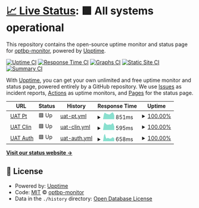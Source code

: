 # [📈 Live Status](https://monitor.optbp.com): <!--live status--> **🟩 All systems operational**

This repository contains the open-source uptime monitor and status page for [optbp-monitor](https://monitor.optbp.com), powered by [Upptime](https://github.com/upptime/upptime).

[![Uptime CI](https://github.com/optbp-monitor/optbp-monitor/workflows/Uptime%20CI/badge.svg)](https://github.com/upptime/upptime/actions?query=workflow%3A%22Uptime+CI%22)
[![Response Time CI](https://github.com/optbp-monitor/optbp-monitor/workflows/Response%20Time%20CI/badge.svg)](https://github.com/upptime/upptime/actions?query=workflow%3A%22Response+Time+CI%22)
[![Graphs CI](https://github.com/optbp-monitor/optbp-monitor/workflows/Graphs%20CI/badge.svg)](https://github.com/upptime/upptime/actions?query=workflow%3A%22Graphs+CI%22)
[![Static Site CI](https://github.com/optbp-monitor/optbp-monitor/workflows/Static%20Site%20CI/badge.svg)](https://github.com/upptime/upptime/actions?query=workflow%3A%22Static+Site+CI%22)
[![Summary CI](https://github.com/optbp-monitor/optbp-monitor/workflows/Summary%20CI/badge.svg)](https://github.com/upptime/upptime/actions?query=workflow%3A%22Summary+CI%22)

With [Upptime](https://upptime.js.org), you can get your own unlimited and free uptime monitor and status page, powered entirely by a GitHub repository. We use [Issues](https://github.com/optbp-monitor/optbp-monitor/issues) as incident reports, [Actions](https://github.com/optbp-monitor/optbp-monitor/actions) as uptime monitors, and [Pages](https://monitor.optbp.com) for the status page.

<!--start: status pages-->
<!-- This summary is generated by Upptime (https://github.com/upptime/upptime) -->
<!-- Do not edit this manually, your changes will be overwritten -->
<!-- prettier-ignore -->
| URL | Status | History | Response Time | Uptime |
| --- | ------ | ------- | ------------- | ------ |
| <img alt="" src="https://favicons.githubusercontent.com/optimise-bp-patient-uat.azurewebsites.net" height="13"> [UAT Pt](http://optimise-bp-patient-uat.azurewebsites.net/) | 🟩 Up | [uat-pt.yml](https://github.com/optbp-monitor/optbp-monitor/commits/master/history/uat-pt.yml) | <details><summary><img alt="Response time graph" src="./graphs/uat-pt/response-time-week.png" height="20"> 851ms</summary><br><a href="https://monitor.optbp.com/history/uat-pt"><img alt="Response time 850" src="https://img.shields.io/endpoint?url=https%3A%2F%2Fraw.githubusercontent.com%2Foptbp-monitor%2Foptbp-monitor%2Fmaster%2Fapi%2Fuat-pt%2Fresponse-time.json"></a><br><a href="https://monitor.optbp.com/history/uat-pt"><img alt="24-hour response time 594" src="https://img.shields.io/endpoint?url=https%3A%2F%2Fraw.githubusercontent.com%2Foptbp-monitor%2Foptbp-monitor%2Fmaster%2Fapi%2Fuat-pt%2Fresponse-time-day.json"></a><br><a href="https://monitor.optbp.com/history/uat-pt"><img alt="7-day response time 851" src="https://img.shields.io/endpoint?url=https%3A%2F%2Fraw.githubusercontent.com%2Foptbp-monitor%2Foptbp-monitor%2Fmaster%2Fapi%2Fuat-pt%2Fresponse-time-week.json"></a><br><a href="https://monitor.optbp.com/history/uat-pt"><img alt="30-day response time 850" src="https://img.shields.io/endpoint?url=https%3A%2F%2Fraw.githubusercontent.com%2Foptbp-monitor%2Foptbp-monitor%2Fmaster%2Fapi%2Fuat-pt%2Fresponse-time-month.json"></a><br><a href="https://monitor.optbp.com/history/uat-pt"><img alt="1-year response time 850" src="https://img.shields.io/endpoint?url=https%3A%2F%2Fraw.githubusercontent.com%2Foptbp-monitor%2Foptbp-monitor%2Fmaster%2Fapi%2Fuat-pt%2Fresponse-time-year.json"></a></details> | <details><summary><a href="https://monitor.optbp.com/history/uat-pt">100.00%</a></summary><a href="https://monitor.optbp.com/history/uat-pt"><img alt="All-time uptime 100.00%" src="https://img.shields.io/endpoint?url=https%3A%2F%2Fraw.githubusercontent.com%2Foptbp-monitor%2Foptbp-monitor%2Fmaster%2Fapi%2Fuat-pt%2Fuptime.json"></a><br><a href="https://monitor.optbp.com/history/uat-pt"><img alt="24-hour uptime 100.00%" src="https://img.shields.io/endpoint?url=https%3A%2F%2Fraw.githubusercontent.com%2Foptbp-monitor%2Foptbp-monitor%2Fmaster%2Fapi%2Fuat-pt%2Fuptime-day.json"></a><br><a href="https://monitor.optbp.com/history/uat-pt"><img alt="7-day uptime 100.00%" src="https://img.shields.io/endpoint?url=https%3A%2F%2Fraw.githubusercontent.com%2Foptbp-monitor%2Foptbp-monitor%2Fmaster%2Fapi%2Fuat-pt%2Fuptime-week.json"></a><br><a href="https://monitor.optbp.com/history/uat-pt"><img alt="30-day uptime 100.00%" src="https://img.shields.io/endpoint?url=https%3A%2F%2Fraw.githubusercontent.com%2Foptbp-monitor%2Foptbp-monitor%2Fmaster%2Fapi%2Fuat-pt%2Fuptime-month.json"></a><br><a href="https://monitor.optbp.com/history/uat-pt"><img alt="1-year uptime 100.00%" src="https://img.shields.io/endpoint?url=https%3A%2F%2Fraw.githubusercontent.com%2Foptbp-monitor%2Foptbp-monitor%2Fmaster%2Fapi%2Fuat-pt%2Fuptime-year.json"></a></details>
| <img alt="" src="https://favicons.githubusercontent.com/optimise-bp-clinician-uat.azurewebsites.net" height="13"> [UAT Clin](https://optimise-bp-clinician-uat.azurewebsites.net/) | 🟩 Up | [uat-clin.yml](https://github.com/optbp-monitor/optbp-monitor/commits/master/history/uat-clin.yml) | <details><summary><img alt="Response time graph" src="./graphs/uat-clin/response-time-week.png" height="20"> 595ms</summary><br><a href="https://monitor.optbp.com/history/uat-clin"><img alt="Response time 594" src="https://img.shields.io/endpoint?url=https%3A%2F%2Fraw.githubusercontent.com%2Foptbp-monitor%2Foptbp-monitor%2Fmaster%2Fapi%2Fuat-clin%2Fresponse-time.json"></a><br><a href="https://monitor.optbp.com/history/uat-clin"><img alt="24-hour response time 367" src="https://img.shields.io/endpoint?url=https%3A%2F%2Fraw.githubusercontent.com%2Foptbp-monitor%2Foptbp-monitor%2Fmaster%2Fapi%2Fuat-clin%2Fresponse-time-day.json"></a><br><a href="https://monitor.optbp.com/history/uat-clin"><img alt="7-day response time 595" src="https://img.shields.io/endpoint?url=https%3A%2F%2Fraw.githubusercontent.com%2Foptbp-monitor%2Foptbp-monitor%2Fmaster%2Fapi%2Fuat-clin%2Fresponse-time-week.json"></a><br><a href="https://monitor.optbp.com/history/uat-clin"><img alt="30-day response time 594" src="https://img.shields.io/endpoint?url=https%3A%2F%2Fraw.githubusercontent.com%2Foptbp-monitor%2Foptbp-monitor%2Fmaster%2Fapi%2Fuat-clin%2Fresponse-time-month.json"></a><br><a href="https://monitor.optbp.com/history/uat-clin"><img alt="1-year response time 594" src="https://img.shields.io/endpoint?url=https%3A%2F%2Fraw.githubusercontent.com%2Foptbp-monitor%2Foptbp-monitor%2Fmaster%2Fapi%2Fuat-clin%2Fresponse-time-year.json"></a></details> | <details><summary><a href="https://monitor.optbp.com/history/uat-clin">100.00%</a></summary><a href="https://monitor.optbp.com/history/uat-clin"><img alt="All-time uptime 100.00%" src="https://img.shields.io/endpoint?url=https%3A%2F%2Fraw.githubusercontent.com%2Foptbp-monitor%2Foptbp-monitor%2Fmaster%2Fapi%2Fuat-clin%2Fuptime.json"></a><br><a href="https://monitor.optbp.com/history/uat-clin"><img alt="24-hour uptime 100.00%" src="https://img.shields.io/endpoint?url=https%3A%2F%2Fraw.githubusercontent.com%2Foptbp-monitor%2Foptbp-monitor%2Fmaster%2Fapi%2Fuat-clin%2Fuptime-day.json"></a><br><a href="https://monitor.optbp.com/history/uat-clin"><img alt="7-day uptime 100.00%" src="https://img.shields.io/endpoint?url=https%3A%2F%2Fraw.githubusercontent.com%2Foptbp-monitor%2Foptbp-monitor%2Fmaster%2Fapi%2Fuat-clin%2Fuptime-week.json"></a><br><a href="https://monitor.optbp.com/history/uat-clin"><img alt="30-day uptime 100.00%" src="https://img.shields.io/endpoint?url=https%3A%2F%2Fraw.githubusercontent.com%2Foptbp-monitor%2Foptbp-monitor%2Fmaster%2Fapi%2Fuat-clin%2Fuptime-month.json"></a><br><a href="https://monitor.optbp.com/history/uat-clin"><img alt="1-year uptime 100.00%" src="https://img.shields.io/endpoint?url=https%3A%2F%2Fraw.githubusercontent.com%2Foptbp-monitor%2Foptbp-monitor%2Fmaster%2Fapi%2Fuat-clin%2Fuptime-year.json"></a></details>
| <img alt="" src="https://favicons.githubusercontent.com/optimise-bp-auth-uat.azurewebsites.net" height="13"> [UAT Auth](https://optimise-bp-auth-uat.azurewebsites.net/Account/LoginWithPasscode) | 🟩 Up | [uat-auth.yml](https://github.com/optbp-monitor/optbp-monitor/commits/master/history/uat-auth.yml) | <details><summary><img alt="Response time graph" src="./graphs/uat-auth/response-time-week.png" height="20"> 658ms</summary><br><a href="https://monitor.optbp.com/history/uat-auth"><img alt="Response time 641" src="https://img.shields.io/endpoint?url=https%3A%2F%2Fraw.githubusercontent.com%2Foptbp-monitor%2Foptbp-monitor%2Fmaster%2Fapi%2Fuat-auth%2Fresponse-time.json"></a><br><a href="https://monitor.optbp.com/history/uat-auth"><img alt="24-hour response time 507" src="https://img.shields.io/endpoint?url=https%3A%2F%2Fraw.githubusercontent.com%2Foptbp-monitor%2Foptbp-monitor%2Fmaster%2Fapi%2Fuat-auth%2Fresponse-time-day.json"></a><br><a href="https://monitor.optbp.com/history/uat-auth"><img alt="7-day response time 658" src="https://img.shields.io/endpoint?url=https%3A%2F%2Fraw.githubusercontent.com%2Foptbp-monitor%2Foptbp-monitor%2Fmaster%2Fapi%2Fuat-auth%2Fresponse-time-week.json"></a><br><a href="https://monitor.optbp.com/history/uat-auth"><img alt="30-day response time 641" src="https://img.shields.io/endpoint?url=https%3A%2F%2Fraw.githubusercontent.com%2Foptbp-monitor%2Foptbp-monitor%2Fmaster%2Fapi%2Fuat-auth%2Fresponse-time-month.json"></a><br><a href="https://monitor.optbp.com/history/uat-auth"><img alt="1-year response time 641" src="https://img.shields.io/endpoint?url=https%3A%2F%2Fraw.githubusercontent.com%2Foptbp-monitor%2Foptbp-monitor%2Fmaster%2Fapi%2Fuat-auth%2Fresponse-time-year.json"></a></details> | <details><summary><a href="https://monitor.optbp.com/history/uat-auth">100.00%</a></summary><a href="https://monitor.optbp.com/history/uat-auth"><img alt="All-time uptime 100.00%" src="https://img.shields.io/endpoint?url=https%3A%2F%2Fraw.githubusercontent.com%2Foptbp-monitor%2Foptbp-monitor%2Fmaster%2Fapi%2Fuat-auth%2Fuptime.json"></a><br><a href="https://monitor.optbp.com/history/uat-auth"><img alt="24-hour uptime 100.00%" src="https://img.shields.io/endpoint?url=https%3A%2F%2Fraw.githubusercontent.com%2Foptbp-monitor%2Foptbp-monitor%2Fmaster%2Fapi%2Fuat-auth%2Fuptime-day.json"></a><br><a href="https://monitor.optbp.com/history/uat-auth"><img alt="7-day uptime 100.00%" src="https://img.shields.io/endpoint?url=https%3A%2F%2Fraw.githubusercontent.com%2Foptbp-monitor%2Foptbp-monitor%2Fmaster%2Fapi%2Fuat-auth%2Fuptime-week.json"></a><br><a href="https://monitor.optbp.com/history/uat-auth"><img alt="30-day uptime 100.00%" src="https://img.shields.io/endpoint?url=https%3A%2F%2Fraw.githubusercontent.com%2Foptbp-monitor%2Foptbp-monitor%2Fmaster%2Fapi%2Fuat-auth%2Fuptime-month.json"></a><br><a href="https://monitor.optbp.com/history/uat-auth"><img alt="1-year uptime 100.00%" src="https://img.shields.io/endpoint?url=https%3A%2F%2Fraw.githubusercontent.com%2Foptbp-monitor%2Foptbp-monitor%2Fmaster%2Fapi%2Fuat-auth%2Fuptime-year.json"></a></details>

<!--end: status pages-->

[**Visit our status website →**](https://monitor.optbp.com)

## 📄 License

- Powered by: [Upptime](https://github.com/upptime/upptime)
- Code: [MIT](./LICENSE) © [optbp-monitor](https://monitor.optbp.com)
- Data in the `./history` directory: [Open Database License](https://opendatacommons.org/licenses/odbl/1-0/)
